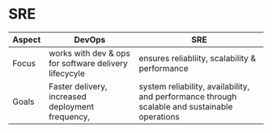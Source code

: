 # SRE

| Aspect | DevOps                                                | SRE                                                                                                      |
| ------ | ----------------------------------------------------- | -------------------------------------------------------------------------------------------------------- |
| Focus  | works with dev & ops for software delivery lifecycyle | ensures reliabliity, scalability & performance                                                           |
| Goals  | Faster delivery, increased deployment frequency,      | system reliability, availability, and performance through scalable and sustainable operations |

